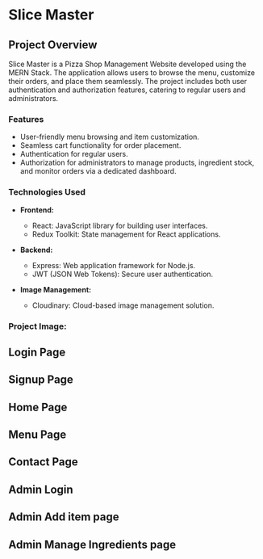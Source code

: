 # Slice Master

## Project Overview

Slice Master is a Pizza Shop Management Website developed using the MERN Stack. The application allows users to browse the menu, customize their orders, and place them seamlessly. The project includes both user authentication and authorization features, catering to regular users and administrators.

### Features

- User-friendly menu browsing and item customization.
- Seamless cart functionality for order placement.
- Authentication for regular users.
- Authorization for administrators to manage products, ingredient stock, and monitor orders via a dedicated dashboard.

### Technologies Used

- **Frontend:**
  - React: JavaScript library for building user interfaces.
  - Redux Toolkit: State management for React applications.

- **Backend:**
  - Express: Web application framework for Node.js.
  - JWT (JSON Web Tokens): Secure user authentication.

- **Image Management:**
  - Cloudinary: Cloud-based image management solution.

### Project Image:

## Login Page

## Signup Page

## Home Page

## Menu Page

## Contact Page

## Admin Login

## Admin Add item page

## Admin Manage Ingredients page

